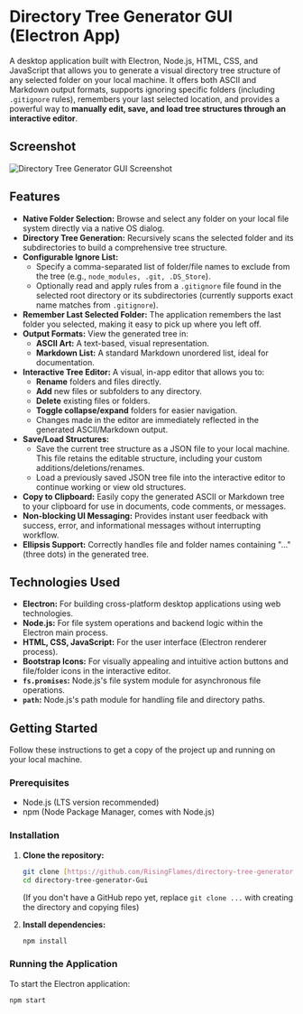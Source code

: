 # Directory Tree Generator GUI (Electron App)

A desktop application built with Electron, Node.js, HTML, CSS, and JavaScript that allows you to generate a visual directory tree structure of any selected folder on your local machine. It offers both ASCII and Markdown output formats, supports ignoring specific folders (including `.gitignore` rules), remembers your last selected location, and provides a powerful way to **manually edit, save, and load tree structures through an interactive editor**.

## Screenshot

![Directory Tree Generator GUI Screenshot](assets/screenshot.png)

## Features

* **Native Folder Selection:** Browse and select any folder on your local file system directly via a native OS dialog.
* **Directory Tree Generation:** Recursively scans the selected folder and its subdirectories to build a comprehensive tree structure.
* **Configurable Ignore List:**
    * Specify a comma-separated list of folder/file names to exclude from the tree (e.g., `node_modules, .git, .DS_Store`).
    * Optionally read and apply rules from a `.gitignore` file found in the selected root directory or its subdirectories (currently supports exact name matches from `.gitignore`).
* **Remember Last Selected Folder:** The application remembers the last folder you selected, making it easy to pick up where you left off.
* **Output Formats:** View the generated tree in:
    * **ASCII Art:** A text-based, visual representation.
    * **Markdown List:** A standard Markdown unordered list, ideal for documentation.
* **Interactive Tree Editor:** A visual, in-app editor that allows you to:
    * **Rename** folders and files directly.
    * **Add** new files or subfolders to any directory.
    * **Delete** existing files or folders.
    * **Toggle collapse/expand** folders for easier navigation.
    * Changes made in the editor are immediately reflected in the generated ASCII/Markdown output.
* **Save/Load Structures:**
    * Save the current tree structure as a JSON file to your local machine. This file retains the editable structure, including your custom additions/deletions/renames.
    * Load a previously saved JSON tree file into the interactive editor to continue working or view old structures.
* **Copy to Clipboard:** Easily copy the generated ASCII or Markdown tree to your clipboard for use in documents, code comments, or messages.
* **Non-blocking UI Messaging:** Provides instant user feedback with success, error, and informational messages without interrupting workflow.
* **Ellipsis Support:** Correctly handles file and folder names containing "..." (three dots) in the generated tree.

## Technologies Used

* **Electron:** For building cross-platform desktop applications using web technologies.
* **Node.js:** For file system operations and backend logic within the Electron main process.
* **HTML, CSS, JavaScript:** For the user interface (Electron renderer process).
* **Bootstrap Icons:** For visually appealing and intuitive action buttons and file/folder icons in the interactive editor.
* **`fs.promises`:** Node.js's file system module for asynchronous file operations.
* **`path`:** Node.js's path module for handling file and directory paths.

## Getting Started

Follow these instructions to get a copy of the project up and running on your local machine.

### Prerequisites

* Node.js (LTS version recommended)
* npm (Node Package Manager, comes with Node.js)

### Installation

1.  **Clone the repository:**
    ```bash
    git clone [https://github.com/RisingFlames/directory-tree-generator-Gui.git](https://github.com/RisingFlames/directory-tree-generator-Gui.git)
    cd directory-tree-generator-Gui
    ```
    (If you don't have a GitHub repo yet, replace `git clone ...` with creating the directory and copying files)

2.  **Install dependencies:**
    ```bash
    npm install
    ```

### Running the Application

To start the Electron application:

```bash
npm start